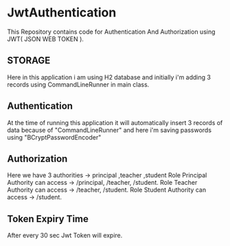 # JwtAuthentication

This Repository contains code for Authentication And Authorization using JWT( JSON WEB TOKEN ).

## STORAGE
Here in this application i am using H2 database and initially i'm adding 3 records using CommandLineRunner in main class.

## Authentication
At the time of running this application it will automatically insert 3 records of data because of "CommandLineRunner" and here i'm saving passwords using "BCryptPasswordEncoder"

## Authorization
Here we have 3 authorities -> principal ,teacher ,student
Role Principal Authority can access -> /principal, /teacher, /student.
Role Teacher Authority can access -> /teacher, /student.
Role Student Authority can access -> /student.

## Token Expiry Time
After every 30 sec Jwt Token will expire.
